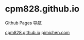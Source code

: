 # cpm828.github.io
Github Pages 导航

[cpm828.github.io](https://cpm828.github.io)
[pimichen.com](https://pimichen.com)
